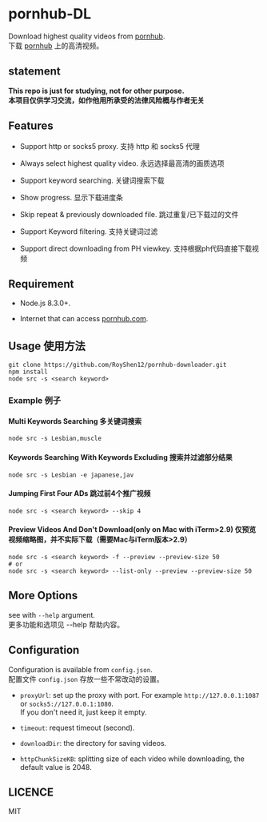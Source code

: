 
# pornhub-DL

Download highest quality videos from [pornhub](https://pornhub.com).  
下载 [pornhub](https://pornhub.com) 上的高清视频。

## statement

**This repo is just for studying, not for other purpose.**  
**本项目仅供学习交流，如作他用所承受的法律风险概与作者无关**

## Features

* Support http or socks5 proxy.  支持 http 和 socks5 代理

* Always select highest quality video.  永远选择最高清的画质选项

* Support keyword searching.  关键词搜索下载

* Show progress.  显示下载进度条

* Skip repeat & previously downloaded file.  跳过重复/已下载过的文件

* Support Keyword filtering.  支持关键词过滤

* Support direct downloading from PH viewkey.  支持根据ph代码直接下载视频

## Requirement

* Node.js 8.3.0+.

* Internet that can access [pornhub.com](https://www.pornhub.com).

## Usage 使用方法

```shell
git clone https://github.com/RoyShen12/pornhub-downloader.git
npm install
node src -s <search keyword>
```

### Example 例子

#### Multi Keywords Searching 多关键词搜索

```shell
node src -s Lesbian,muscle
```

#### Keywords Searching With Keywords Excluding 搜索并过滤部分结果

```shell
node src -s Lesbian -e japanese,jav
```

#### Jumping First Four ADs 跳过前4个推广视频

```shell
node src -s <search keyword> --skip 4
```

#### Preview Videos And Don't Download(only on Mac with iTerm>2.9) 仅预览视频缩略图，并不实际下载（需要Mac与iTerm版本>2.9）

```shell
node src -s <search keyword> -f --preview --preview-size 50
# or
node src -s <search keyword> --list-only --preview --preview-size 50
```

## More Options

see with `--help` argument.  
更多功能和选项见 --help 帮助内容。

## Configuration

Configuration is available from `config.json`.  
配置文件 `config.json` 存放一些不常改动的设置。

- `proxyUrl`: set up the proxy with port. For example `http://127.0.0.1:1087` or `socks5://127.0.0.1:1080`.  
If you don't need it, just keep it empty.

- `timeout`: request timeout (second).

- `downloadDir`: the directory for saving videos.

- `httpChunkSizeKB`: splitting size of each video while downloading, the default value is 2048.

## LICENCE

MIT
